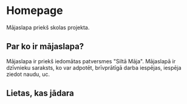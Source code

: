 # Homepage
Mājaslapa priekš skolas projekta.

## Par ko ir mājaslapa?
Mājaslapa ir priekš iedomātas patversmes "Siltā Māja". Mājaslapā ir dzīvnieku saraksts, ko var adpotēt, brīvprātīgā darba iespējas, iespēja ziedot naudu, uc.

## Lietas, kas jādara
